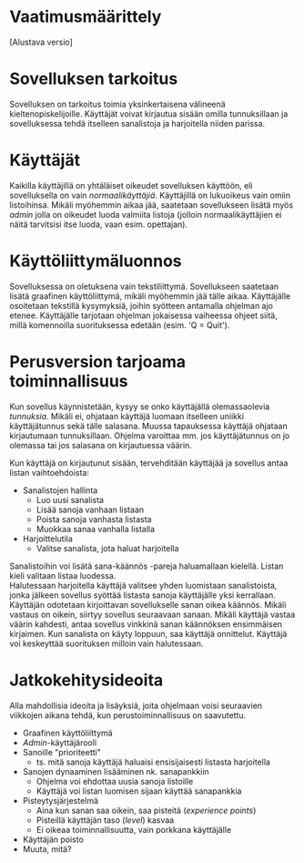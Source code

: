 # Vaatimusmäärittely

[Alustava versio]

# Sovelluksen tarkoitus

Sovelluksen on tarkoitus toimia yksinkertaisena välineenä kieltenopiskelijoille. Käyttäjät voivat kirjautua sisään omilla tunnuksillaan ja sovelluksessa tehdä itselleen sanalistoja ja harjoitella niiden parissa. 


# Käyttäjät

Kaikilla käyttäjillä on yhtäläiset oikeudet sovelluksen käyttöön, eli sovelluksella on vain *normaalikäyttäjiä*. Käyttäjillä on lukuoikeus vain omiin listoihinsa. Mikäli myöhemmin aikaa jää, saatetaan sovellukseen lisätä myös *admin* jolla on oikeudet luoda valmiita listoja (jolloin normaalikäyttäjien ei näitä tarvitsisi itse luoda, vaan esim. opettajan). 

# Käyttöliittymäluonnos

Sovelluksessa on oletuksena vain tekstiliittymä. Sovellukseen saatetaan lisätä graafinen käyttöliittymä, mikäli myöhemmin jää tälle aikaa. Käyttäjälle osoitetaan tekstillä kysymyksiä, joihin syötteen antamalla ohjelman ajo etenee. Käyttäjälle tarjotaan ohjelman jokaisessa vaiheessa ohjeet siitä, millä komennoilla suorituksessa edetään (esim. 'Q = Quit').

# Perusversion tarjoama toiminnallisuus

Kun sovellus käynnistetään, kysyy se onko käyttäjällä olemassaolevia *tunnuksia*. Mikäli ei, ohjataan käyttäjä luomaan itselleen uniikki käyttäjätunnus sekä tälle salasana. Muussa tapauksessa käyttäjä ohjataan kirjautumaan tunnuksillaan. Ohjelma varoittaa mm. jos käyttäjätunnus on jo olemassa tai jos salasana on kirjautuessa väärin.

Kun käyttäjä on kirjautunut sisään, tervehditään käyttäjää ja sovellus antaa listan vaihtoehdoista:
- Sanalistojen hallinta
	- Luo uusi sanalista
	- Lisää sanoja vanhaan listaan
	- Poista sanoja vanhasta listasta
	- Muokkaa sanaa vanhalla listalla
- Harjoittelutila
	- Valitse sanalista, jota haluat harjoitella
	
Sanalistoihin voi lisätä sana-käännös -pareja haluamallaan kielellä. Listan kieli valitaan listaa luodessa.  
Halutessaan harjoitella käyttäjä valitsee yhden luomistaan sanalistoista, jonka jälkeen sovellus syöttää listasta sanoja käyttäjälle yksi kerrallaan. Käyttäjän odotetaan kirjoittavan sovellukselle sanan oikea käännös. Mikäli vastaus on oikein, siirtyy sovellus seuraavaan sanaan. Mikäli käyttäjä vastaa väärin kahdesti, antaa sovellus vinkkinä sanan käännöksen ensimmäisen kirjaimen. Kun sanalista on käyty loppuun, saa käyttäjä onnittelut. Käyttäjä voi keskeyttää suorituksen milloin vain halutessaan. 
	

# Jatkokehitysideoita

Alla mahdollisia ideoita ja lisäyksiä, joita ohjelmaan voisi seuraavien viikkojen aikana tehdä, kun perustoiminnallisuus on saavutettu.
- Graafinen käyttöliittymä
- *Admin*-käyttäjärooli
- Sanoille "prioriteetti"
   - ts. mitä sanoja käyttäjä haluaisi ensisijaisesti listasta harjoitella
- Sanojen dynaaminen lisääminen nk. sanapankkiin
    - Ohjelma voi ehdottaa uusia sanoja listoille
    - Käyttäjä voi listan luomisen sijaan käyttää sanapankkia
- Pisteytysjärjestelmä
    - Aina kun sanan saa oikein, saa pisteitä (*experience points*)
    - Pisteillä käyttäjän taso (*level*) kasvaa
    - Ei oikeaa toiminnallisuutta, vain porkkana käyttäjälle
- Käyttäjän poisto
- Muuta, mitä?
